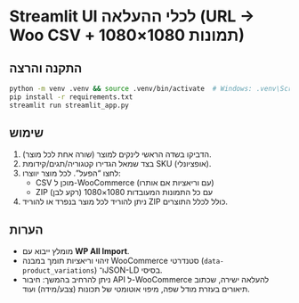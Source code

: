 # Streamlit UI לכלי ההעלאה (URL → Woo CSV + תמונות 1080×1080)

## התקנה והרצה
```bash
python -m venv .venv && source .venv/bin/activate  # Windows: .venv\Scripts\activate
pip install -r requirements.txt
streamlit run streamlit_app.py
```

## שימוש
1. הדביקו בשדה הראשי לינקים למוצר (שורה אחת לכל מוצר).
2. בצד שמאל הגדירו קטגוריה/תגים/קידומת SKU (אופציונלי).
3. לחצו “הפעל”. לכל מוצר יווצרו:
   - CSV מוכן ל-WooCommerce (עם וריאציות אם אותרו)
   - ZIP עם כל התמונות המעובדות 1080×1080 (רקע לבן)
4. ניתן להוריד לכל מוצר בנפרד או להוריד ZIP כולל לכלל התוצרים.

## הערות
- מומלץ ייבוא עם **WP All Import**.
- זיהוי וריאציות תומך במבנה WooCommerce סטנדרטי (`data-product_variations`) ו־JSON-LD בסיסי.
- ניתן להרחיב בהמשך: חיבור API ל-WooCommerce להעלאה ישירה, שכתוב תיאורים בעזרת מודל שפה, מיפוי אוטומטי של תכונות (צבע/מידה) ועוד.
